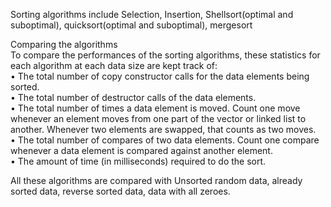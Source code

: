 Sorting algorithms include Selection, Insertion, Shellsort(optimal and suboptimal), quicksort(optimal and suboptimal), mergesort 

Comparing the algorithms  
To compare the performances of the sorting algorithms, these statistics for each algorithm at each data size are kept track of:  
• The total number of copy constructor calls for the data elements being sorted.  
• The total number of destructor calls of the data elements.  
• The total number of times a data element is moved. Count one move whenever an element moves from one part of the vector or linked list to another. Whenever two elements are swapped, that counts as two moves.  
• The total number of compares of two data elements. Count one compare whenever a data element is compared against another element.  
• The amount of time (in milliseconds) required to do the sort. 

All these algorithms are compared with Unsorted random data, already sorted data, reverse sorted data, data with all zeroes. 
